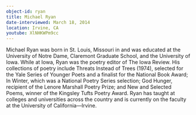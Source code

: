 ```yaml
---
object-id: ryan
title: Michael Ryan 
date-interviewed: March 18, 2014
location: Irvine, CA
youtube: XlNHKWPm9cc
---
```


Michael Ryan was born in St. Louis, Missouri in and was educated at the University of Notre Dame, Claremont Graduate School, and the University of Iowa. While at Iowa, Ryan was the poetry editor of The Iowa Review. His collections of poetry include Threats Instead of Trees (1974), selected for the Yale Series of Younger Poets and a finalist for the National Book Award; In Winter, which was a National Poetry Series selection; God Hunger, recipient of the Lenore Marshall Poetry Prize; and New and Selected Poems, winner of the Kingsley Tufts Poetry Award. Ryan has taught at colleges and universities across the country and is currently on the faculty at the University of California&#8212;Irvine.
